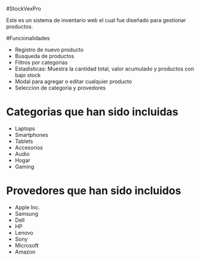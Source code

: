 #StockVexPro 

Este es un sistema de inventario web el cual fue diseñado para gestionar productos. 

#Funcionalidades 

- Registro de nuevo producto 
- Busqueda de productos 
- Filtros por categorias 
- Estadisticas: Muestra la cantidad total, valor acumulado y productos con bajo stock
- Modal para agregar o editar cualquier producto 
- Seleccion de categoria y provedores 

# Categorias que han sido incluidas 

- Laptops 
- Smartphones
- Tablets 
- Accesorios 
- Audio 
- Hogar 
- Gaming

# Provedores que han sido incluidos 

- Apple Inc. 
- Samsung 
- Dell 
- HP
- Lenovo 
- Sony 
- Microsoft 
- Amazon 
